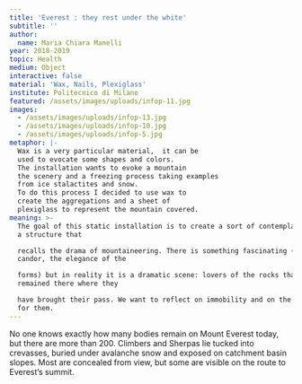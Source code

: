 ```yaml
---
title: 'Everest : they rest under the white'
subtitle: ''
author:
  name: Maria Chiara Manelli
year: 2018-2019
topic: Health
medium: Object
interactive: false
material: 'Wax, Nails, Plexiglass'
institute: Politecnico di Milano
featured: /assets/images/uploads/infop-11.jpg
images:
  - /assets/images/uploads/infop-13.jpg
  - /assets/images/uploads/infop-10.jpg
  - /assets/images/uploads/infop-5.jpg
metaphor: |-
  Wax is a very particular material,  it can be
  used to evocate some shapes and colors.
  The installation wants to evoke a mountain
  the scenery and a freezing process taking examples
  from ice stalactites and snow.
  To do this process I decided to use wax to
  create the aggregations and a sheet of
  plexiglass to represent the mountain covered.
meaning: >-
  The goal of this static installation is to create a sort of contemplation for
  a structure that

  recalls the drama of mountaineering. There is something fascinating (the
  candor, the elegance of the

  forms) but in reality it is a dramatic scene: lovers of the rocks that have
  remained there where they

  have brought their pass. We want to reflect on immobility and on the respect
  for them.
---
```

No one knows exactly how many bodies remain on Mount Everest today, but there are more than 200. Climbers and Sherpas lie tucked into crevasses, buried under avalanche snow and exposed on catchment basin slopes. Most are concealed from view, but some are visible on the route to Everest’s summit.
